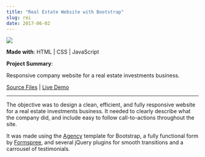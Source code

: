 ```yaml
---
title: "Real Estate Website with Bootstrap"
slug: rei
date: 2017-06-02
---
```


<img src="/img/rei.jpg" class="profile">

**Made with**: <i class="fab fa-html5"></i> HTML | <i class="fab fa-css3"></i> CSS | <i class="fab fa-js"></i> JavaScript

**Project Summary**:

Responsive company website for a real estate investments business.

[Source Files](https://github.com/rlo555/rlo555.github.io) | [Live Demo](http://habitatinvestors.com)<hr class="art" />

The objective was to design a clean, efficient, and fully responsive website for a real estate investments business. It needed to clearly describe what the company did, and include easy to follow call-to-actions throughout the site.

It was made using the [Agency](https://startbootstrap.com/template-overviews/agency/) template for Bootstrap, a fully functional form by [Formspree](http://formspree.io), and several jQuery plugins for smooth transitions and a carrousel of testimonials.
